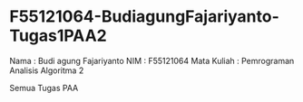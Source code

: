 # F55121064-BudiagungFajariyanto-Tugas1PAA2

Nama : Budi agung Fajariyanto
NIM : F55121064
Mata Kuliah : Pemrograman Analisis Algoritma 2

Semua Tugas PAA
